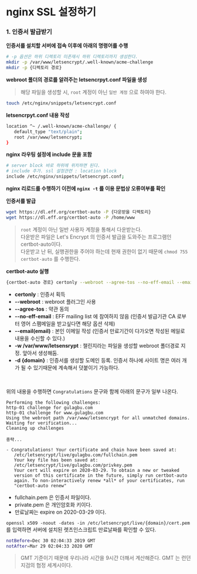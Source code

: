 # nginx SSL 설정하기

### 1. 인증서 발급받기
__인증서를 설치할 서버에 접속 이후에 아래의 명령어를 수행<br>__
```bash
# -p 옵션은 하위 디렉토리 미존재시 하위 디렉토리까지 생성한다.
mkdir -p /var/www/letsencrypt/.well-known/acme-challenge
mkdir -p {디렉토리 경로}
```

__webroot 폴더의 경로를 알려주는 letsencrpyt.conf 파일을 생성<br>__
> 해당 파일을 생성할 시, `root` 계정이 아닌 `일반 계정` 으로 하여야 한다.<br>
```bash
touch /etc/nginx/snippets/letsencrypt.conf
```

__letsencrpyt.conf 내용 작성 <br>__
 ```bash
 location ^~ /.well-known/acme-challenge/ {
    default_type "text/plain";
    root /var/www/letsencrypt;
}
 ```
 
__nginx 라우팅 설정에 include 문을 포함 <br>__
 ```bash
# server block 바로 하위에 위치하면 된다.
# include 추가. ssl 설정관련 : location block
include /etc/nginx/snippets/letsencrypt.conf;
 ```
 
__nginx 리로드를 수행하기 이전에 `nginx -t` 를 이용 문법상 오류여부를 확인 <br>__

__인증서를 발급 <br>__
```bash
wget https://dl.eff.org/certbot-auto -P {다운받을 디렉토리}
wget https://dl.eff.org/certbot-auto -P /home/www
```
> `root` 계정이 아닌 일반 사용자 계정을 통해서 다운받는다.<br>
> 다운받은 파일은 Let's Encrypt 의 인증서 발급을 도와주는 프로그램인 certbot-auto이다.<br>
> 다운받고 난 뒤, 실행권한을 주어야 하는데 현재 권한이 없기 때문에 `chmod 755 certbot-auto` 를 수행한다.

__certbot-auto 실행<br>__
```bash
{certbot-auto 경로} certonly --webroot --agree-tos --no-eff-email --email {email} -w /var/www/letsencrypt -d {domain} -d {sub-domain}
```
- __certonly__ :
인증서 획득
- __--webroot__ :
webroot 플러그인 사용
- __--agree-tos__ :
약관 동의
- __--no-eff-email__ :
EFF mailing list 에 참여하지 않음 (인증서 발급기관 CA 로부터 영어 스팸메일을 받고싶다면 해당 옵션 삭제)
- __--email(email)__ :
본인 이메일 작성 (인증서 만료기간이 다가오면 작성된 메일로 내용을 수신할 수 있다.)
- __-w /var/www/letsensrypt__ :
챌린지라는 파일을 생성할 webroot 폴더경로 지정. 앞아서 생성해둠.
- __-d {domain}__ :
인증서를 생성할 도메인 등록. 인증서 하나에 사이트 명은 여러 개가 될 수 있기때문에 계속해서 덧붙이기 가능하다.

<br>

위의 내용을 수행하면 `Congratulations` 문구와 함께 아래의 문구가 일부 나온다.
```shell
Performing the following challenges:
http-01 challenge for gulagbu.com
http-01 challenge for www.gulagbu.com
Using the webroot path /var/www/letsencrypt for all unmatched domains.
Waiting for verification...
Cleaning up challenges

중략...

- Congratulations! Your certificate and chain have been saved at:
   /etc/letsencrypt/live/gulagbu.com/fullchain.pem
   Your key file has been saved at:
   /etc/letsencrypt/live/gulagbu.com/privkey.pem
   Your cert will expire on 2020-03-29. To obtain a new or tweaked
   version of this certificate in the future, simply run certbot-auto
   again. To non-interactively renew *all* of your certificates, run
   "certbot-auto renew"
```
- fullchain.pem 은 인증서 파일이다.
- private.pem 은 개인암호화 키이다.
- 만료날짜는 expire on 2020-03-29 이다.

`openssl x509 -noout -dates -in /etc/letsencrypt/live/{domain}/cert.pem` 를 입력하면 서버에 설치된 렛츠인스크립트 만료날짜를 확인할 수 있다.
```bash
notBefore=Dec 30 02:04:33 2019 GMT
notAfter=Mar 29 02:04:33 2020 GMT
```
> GMT 기준이기 때문에 우리나라 시간을 9시간 더해서 계산해준다. GMT 는 런던지검의 협정 세계시이다.

